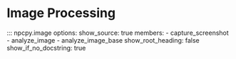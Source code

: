 # Image Processing

::: npcpy.image
    options:
      show_source: true
      members:
        - capture_screenshot
        - analyze_image
        - analyze_image_base
      show_root_heading: false
      show_if_no_docstring: true
